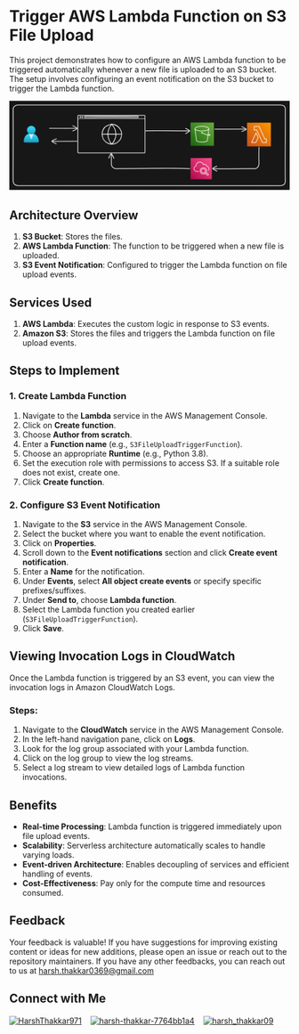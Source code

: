 # Trigger AWS Lambda Function on S3 File Upload

This project demonstrates how to configure an AWS Lambda function to be triggered automatically whenever a new file is uploaded to an S3 bucket. The setup involves configuring an event notification on the S3 bucket to trigger the Lambda function.

<img src="https://github.com/Harsh971/AWS-Projects/blob/main/AWS%20Lambda/Trigger%20Lambda%20when%20New%20File%20is%20stored%20on%20S3/architecture.png"></img>

## Architecture Overview

1. **S3 Bucket**: Stores the files.
2. **AWS Lambda Function**: The function to be triggered when a new file is uploaded.
3. **S3 Event Notification**: Configured to trigger the Lambda function on file upload events.

## Services Used

1. **AWS Lambda**: Executes the custom logic in response to S3 events.
2. **Amazon S3**: Stores the files and triggers the Lambda function on file upload events.

## Steps to Implement

### 1. Create Lambda Function

1. Navigate to the **Lambda** service in the AWS Management Console.
2. Click on **Create function**.
3. Choose **Author from scratch**.
4. Enter a **Function name** (e.g., `S3FileUploadTriggerFunction`).
5. Choose an appropriate **Runtime** (e.g., Python 3.8).
6. Set the execution role with permissions to access S3. If a suitable role does not exist, create one.
7. Click **Create function**.

### 2. Configure S3 Event Notification

1. Navigate to the **S3** service in the AWS Management Console.
2. Select the bucket where you want to enable the event notification.
3. Click on **Properties**.
4. Scroll down to the **Event notifications** section and click **Create event notification**.
5. Enter a **Name** for the notification.
6. Under **Events**, select **All object create events** or specify specific prefixes/suffixes.
7. Under **Send to**, choose **Lambda function**.
8. Select the Lambda function you created earlier (`S3FileUploadTriggerFunction`).
9. Click **Save**.

## Viewing Invocation Logs in CloudWatch

Once the Lambda function is triggered by an S3 event, you can view the invocation logs in Amazon CloudWatch Logs.

### Steps:

1. Navigate to the **CloudWatch** service in the AWS Management Console.
2. In the left-hand navigation pane, click on **Logs**.
3. Look for the log group associated with your Lambda function.
4. Click on the log group to view the log streams.
5. Select a log stream to view detailed logs of Lambda function invocations.

## Benefits

- **Real-time Processing**: Lambda function is triggered immediately upon file upload events.
- **Scalability**: Serverless architecture automatically scales to handle varying loads.
- **Event-driven Architecture**: Enables decoupling of services and efficient handling of events.
- **Cost-Effectiveness**: Pay only for the compute time and resources consumed.

## Feedback

Your feedback is valuable! If you have suggestions for improving existing content or ideas for new additions, please open an issue or reach out to the repository maintainers. If you have any other feedbacks, you can reach out to us at harsh.thakkar0369@gmail.com


## Connect with Me
<p>

 <a href="https://twitter.com/HarshThakkar971" target="blank"><img align="center" src="https://img.freepik.com/premium-vector/vector-new-twitter-x-white-logo-black-background_744381-866.jpg" alt="HarshThakkar971" height="40" width="50" /></a>
  &nbsp;&nbsp;
  	<a href="https://linkedin.com/in/harsh-thakkar-7764bb1a4" target="blank"><img align="center" src="https://upload.wikimedia.org/wikipedia/commons/thumb/c/ca/LinkedIn_logo_initials.png/800px-LinkedIn_logo_initials.png" alt="harsh-thakkar-7764bb1a4" height="40" width="40" /></a>
  &nbsp;&nbsp;
 <a href="https://instagram.com/harsh_thakkar09" target="blank"><img align="center" src="https://upload.wikimedia.org/wikipedia/commons/thumb/e/e7/Instagram_logo_2016.svg/768px-Instagram_logo_2016.svg.png" alt="harsh_thakkar09" height="40" width="40" /></a>
</p>
